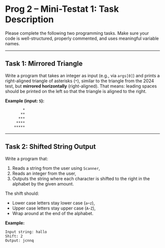 # **Prog 2 – Mini-Testat 1: Task Description**

Please complete the following two programming tasks. Make sure your code is well-structured, properly commented, and uses meaningful variable names.

---

## **Task 1: Mirrored Triangle**

Write a program that takes an integer as input (e.g., via `args[0]`) and prints a right-aligned triangle of asterisks (`*`), similar to the triangle from the 2024 test, but **mirrored horizontally** (right-aligned).
That means: leading spaces should be printed on the left so that the triangle is aligned to the right.

**Example (input: `5`):**

```
        *
       **
      ***
     ****
    *****
```

---

## **Task 2: Shifted String Output**

Write a program that:

1. Reads a string from the user using `Scanner`,
2. Reads an integer from the user,
3. Outputs the string where each character is shifted to the right in the alphabet by the given amount.

The shift should:

* Lower case letters stay lower case (`a`–`z`),
* Upper case letters stay upper case (`A`-`Z`),
* Wrap around at the end of the alphabet.

**Example:**

```
Input string: hallo  
Shift: 2  
Output: jcnnq
```
